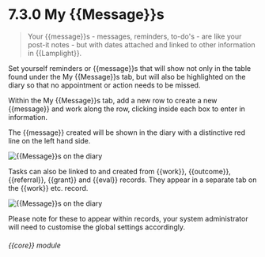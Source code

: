 # 7.3.0    My {{Message}}s

> Your {{message}}s - messages, reminders, to-do's - are like your post-it notes - but with dates attached and linked to other information in {{Lamplight}}. 

Set yourself reminders or {{message}}s that will show not only in the table found under the My {{Message}}s tab, but will also be highlighted on the diary so that no appointment or action needs to be missed. 

Within the My {{Message}}s tab, add a new row to create a new {{message}} and work along the row, clicking inside each box to enter in information.

The {{message}} created will be shown in the diary with a distinctive red line on the left hand side.

![{{Message}}s on the diary]({{imgpath}}39a.png)

Tasks can also be linked to and created from {{work}}, {{outcome}}, {{referral}}, {{grant}} and {{eval}} records. They appear in a separate tab on the {{work}} etc. record.

![{{Message}}s on the diary]({{imgpath}}39b.png)

Please note for these to appear within records, your system administrator will need to customise the global settings accordingly. 

###### {{core}} module

